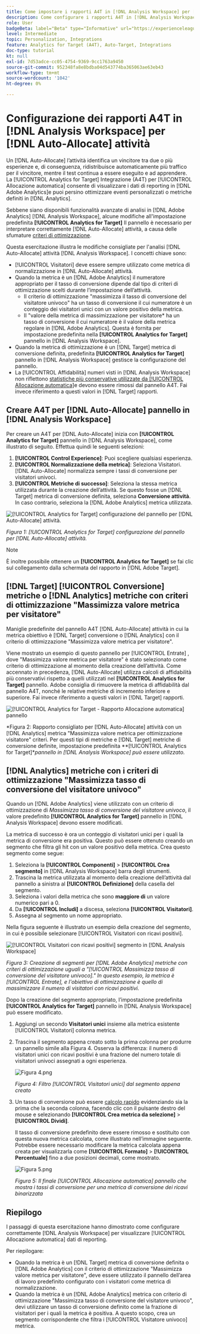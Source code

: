 ```yaml
---
title: Come impostare i rapporti A4T in [!DNL Analysis Workspace] per [!UICONTROL Allocazione automatica] Attività
description: Come configurare i rapporti A4T in [!DNL Analysis Workspace] per ottenere i risultati previsti durante l'esecuzione [!UICONTROL Allocazione automatica] attività.
role: User
badgeBeta: label="Beta" type="Informative" url="https://experienceleague.adobe.com/docs/target/using/introduction/intro.html?lang=en#beta newtab=true" tooltip="What are Target Beta release features?"
level: Intermediate
topic: Personalization, Integrations
feature: Analytics for Target (A4T), Auto-Target, Integrations
doc-type: tutorial
kt: null
exl-id: 7d53adce-cc05-4754-9369-9cc1763a9450
source-git-commit: 952348fa8e8bdba04d543774ba365063ae63eb43
workflow-type: tm+mt
source-wordcount: '1042'
ht-degree: 0%

---
```


# Configurazione dei rapporti A4T in [!DNL Analysis Workspace] per [!DNL Auto-Allocate] attività

Un [!DNL Auto-Allocate] l’attività identifica un vincitore tra due o più esperienze e, di conseguenza, ridistribuisce automaticamente più traffico per il vincitore, mentre il test continua a essere eseguito e ad apprendere. La [!UICONTROL Analytics for Target] Integrazione (A4T) per [!UICONTROL Allocazione automatica] consente di visualizzare i dati di reporting in [!DNL Adobe Analytics]e puoi persino ottimizzare eventi personalizzati o metriche definiti in [!DNL Analytics].

Sebbene siano disponibili funzionalità avanzate di analisi in [!DNL Adobe Analytics] [!DNL Analysis Workspace], alcune modifiche all&#39;impostazione predefinita **[!UICONTROL Analytics for Target]** Il pannello è necessario per interpretare correttamente [!DNL Auto-Allocate] attività, a causa delle sfumature [criteri di ottimizzazione](https://experienceleague.adobe.com/docs/target/using/integrate/a4t/a4t-at-aa.html?lang=en#supported).

Questa esercitazione illustra le modifiche consigliate per l&#39;analisi [!DNL Auto-Allocate] attività [!DNL Analysis Workspace]. I concetti chiave sono:

* [!UICONTROL Visitatori] deve essere sempre utilizzato come metrica di normalizzazione in [!DNL Auto-Allocate] attività.
* Quando la metrica è un [!DNL Adobe Analytics] il numeratore appropriato per il tasso di conversione dipende dal tipo di criteri di ottimizzazione scelti durante l’impostazione dell’attività.
   * Il criterio di ottimizzazione &quot;massimizza il tasso di conversione del visitatore univoco&quot; ha un tasso di conversione il cui numeratore è un conteggio dei visitatori unici con un valore positivo della metrica.
   * Il &quot;valore della metrica di massimizzazione per visitatore* ha un tasso di conversione il cui numeratore è il valore della metrica regolare in [!DNL Adobe Analytics]. Questa è fornita per impostazione predefinita nella **[!UICONTROL Analytics for Target]** pannello in [!DNL Analysis Workspace].
* Quando la metrica di ottimizzazione è un [!DNL Target] metrica di conversione definita, predefinita **[!UICONTROL Analytics for Target]** pannello in [!DNL Analysis Workspace] gestisce la configurazione del pannello.
* La [!UICONTROL Affidabilità] numeri visti in [!DNL Analysis Workspace] non riflettono [statistiche più conservative utilizzate da [!UICONTROL Allocazione automatica]](https://experienceleague.adobe.com/docs/target/using/activities/auto-allocate/automated-traffic-allocation.html?lang=en#section_98388996F0584E15BF3A99C57EEB7629)e devono essere rimossi dal pannello A4T. Fai invece riferimento a questi valori in [!DNL Target] rapporti.

## Creare A4T per [!DNL Auto-Allocate] pannello in [!DNL Analysis Workspace]

Per creare un A4T per [!DNL Auto-Allocate] inizia con **[!UICONTROL Analytics for Target]** pannello in [!DNL Analysis Workspace], come illustrato di seguito. Effettua quindi le seguenti selezioni:

1. **[!UICONTROL Control Experience]**: Puoi scegliere qualsiasi esperienza.
2. **[!UICONTROL Normalizzazione della metrica]**: Seleziona Visitatori. [!DNL Auto-Allocate] normalizza sempre i tassi di conversione per visitatori univoci.
3. **[!UICONTROL Metriche di successo]**: Seleziona la stessa metrica utilizzata durante la creazione dell’attività. Se questo fosse un [!DNL Target] metrica di conversione definita, seleziona **Conversione attività**. In caso contrario, seleziona la [!DNL Adobe Analytics] metrica utilizzata.

![[!UICONTROL Analytics for Target] configurazione del pannello per [!DNL Auto-Allocate] attività.](assets/AAFigure1.png)

*Figura 1: [!UICONTROL Analytics for Target] configurazione del pannello per [!DNL Auto-Allocate] attività.*

>[!NOTE]
>
> È inoltre possibile ottenere un **[!UICONTROL Analytics for Target]** se fai clic sul collegamento dalla schermata del rapporto in [!DNL Adobe Target].

## [!DNL Target] [!UICONTROL Conversione] metriche o [!DNL Analytics] metriche con criteri di ottimizzazione &quot;Massimizza valore metrica per visitatore&quot;

Maniglie predefinite del pannello A4T [!DNL Auto-Allocate] attività in cui la metrica obiettivo è [!DNL Target] conversione o [!DNL Analytics] con il criterio di ottimizzazione &quot;Massimizza valore metrica per visitatore&quot;.

Viene mostrato un esempio di questo pannello per [!UICONTROL Entrate] , dove &quot;Massimizza valore metrica per visitatore&quot; è stato selezionato come criterio di ottimizzazione al momento della creazione dell’attività. Come accennato in precedenza, [!DNL Auto-Allocate] utilizza calcoli di affidabilità più conservativi rispetto a quelli utilizzati nel **[!UICONTROL Analytics for Target]** pannello. Adobe consiglia di rimuovere la metrica di affidabilità dal pannello A4T, nonché le relative metriche di incremento inferiore e superiore. Fai invece riferimento a questi valori in [!DNL Target] rapporti.

![[!UICONTROL Analytics for Target - Rapporto Allocazione automatica] pannello](assets/AAFigure2.png)

*Figura 2: Rapporto consigliato per [!DNL Auto-Allocate] attività con un [!DNL Analytics] metrica &quot;Massimizza valore metrica per ottimizzazione visitatore&quot; criteri. Per questi tipi di metriche e [!DNL Target] metriche di conversione definite, impostazione predefinita **[!UICONTROL Analytics for Target]**pannello in [!DNL Analysis Workspace] può essere utilizzato.*

## [!DNL Analytics] metriche con i criteri di ottimizzazione &quot;Massimizza tasso di conversione del visitatore univoco&quot;

Quando un [!DNL Adobe Analytics] viene utilizzato con un criterio di ottimizzazione di *Massimizza tasso di conversione del visitatore univoco*, il valore predefinito **[!UICONTROL Analytics for Target]** pannello in [!DNL Analysis Workspace] devono essere modificati.

La metrica di successo è ora un conteggio di visitatori unici per i quali la metrica di conversione era positiva. Questo può essere ottenuto creando un segmento che filtra gli hit con un valore positivo della metrica. Crea questo segmento come segue:

1. Seleziona la **[!UICONTROL Componenti]** > **[!UICONTROL Crea segmento]** in [!DNL Analysis Workspace] barra degli strumenti.
1. Trascina la metrica utilizzata al momento della creazione dell’attività dal pannello a sinistra al **[!UICONTROL Definizione]** della casella del segmento.
1. Seleziona i valori della metrica che sono **maggiore di** un valore numerico pari a 0.
1. Da **[!UICONTROL Includi]** a discesa, seleziona **[!UICONTROL Visitatori]**.
1. Assegna al segmento un nome appropriato.

Nella figura seguente è illustrato un esempio della creazione del segmento, in cui è possibile selezionare [!UICONTROL Visitatori con ricavi positivi].

![[!UICONTROL Visitatori con ricavi positivi] segmento in [!DNL Analysis Workspace]](assets/AAFigure3.png)

*Figura 3: Creazione di segmenti per [!DNL Adobe Analytics] metriche con criteri di ottimizzazione uguali a &quot;[!UICONTROL Massimizza tasso di conversione del visitatore univoco].&quot; In questo esempio, la metrica è [!UICONTROL Entrate], e l&#39;obiettivo di ottimizzazione è quello di massimizzare il numero di visitatori con ricavi positivi.*

Dopo la creazione del segmento appropriato, l’impostazione predefinita  **[!UICONTROL Analytics for Target]** pannello in [!DNL Analysis Workspace] può essere modificato.

1. Aggiungi un secondo **Visitatori unici** insieme alla metrica esistente [!UICONTROL Visitatori] colonna metrica.
2. Trascina il segmento appena creato sotto la prima colonna per produrre un pannello simile alla Figura 4. Osserva la differenza: il numero di visitatori unici con ricavi positivi è una frazione del numero totale di visitatori univoci assegnati a ogni esperienza.

   ![Figura 4.png](assets/AAFigure4.png)

   *Figura 4: Filtro [!UICONTROL Visitatori unici] dal segmento appena creato*

3. Un tasso di conversione può essere [calcolo rapido](https://experienceleague.adobe.com/docs/analytics-learn/tutorials/components/calculated-metrics/quick-calculated-metrics-in-analysis-workspace.html?lang=en) evidenziando sia la prima che la seconda colonna, facendo clic con il pulsante destro del mouse e selezionando **[!UICONTROL Crea metrica da selezione]** > **[!UICONTROL Dividi]**.

   Il tasso di conversione predefinito deve essere rimosso e sostituito con questa nuova metrica calcolata, come illustrato nell’immagine seguente. Potrebbe essere necessario modificare la metrica calcolata appena creata per visualizzarla come **[!UICONTROL Formato]** > **[!UICONTROL Percentuale]** fino a due posizioni decimali, come mostrato.

   ![Figura 5.png](assets/AAFigure5.png)

   *Figura 5: Il finale [!UICONTROL Allocazione automatica] pannello che mostra i tassi di conversione per una metrica di conversione dei ricavi binarizzata*

## Riepilogo

I passaggi di questa esercitazione hanno dimostrato come configurare correttamente [!DNL Analysis Workspace] per visualizzare [!UICONTROL Allocazione automatica] dati di reporting.

Per riepilogare:

* Quando la metrica è un [!DNL Target] metrica di conversione definita o [!DNL Adobe Analytics] con il criterio di ottimizzazione &quot;Massimizza valore metrica per visitatore&quot;, deve essere utilizzato il pannello dell’area di lavoro predefinito configurato con i visitatori come metrica di normalizzazione.
* Quando la metrica è un [!DNL Adobe Analytics] metrica con criterio di ottimizzazione &quot;Massimizza tasso di conversione del visitatore univoco&quot;, devi utilizzare un tasso di conversione definito come la frazione di visitatori per i quali la metrica è positiva. A questo scopo, crea un segmento corrispondente che filtra i [!UICONTROL Visitatore univoco] metrica.
